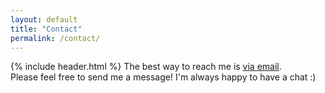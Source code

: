 ```yaml
---
layout: default
title: "Contact"
permalink: /contact/
---
```

{% include header.html %}
The best way to reach me is <a href="mailto:jonatan@langlet@@io" onmouseover="this.href=this.href.replace('@@','.')">via email</a>.  
Please feel free to send me a message! I'm always happy to have a chat :)

